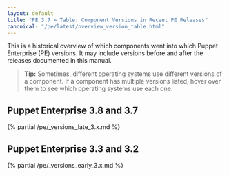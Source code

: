 ```yaml
---
layout: default
title: "PE 3.7 » Table: Component Versions in Recent PE Releases"
canonical: "/pe/latest/overview_version_table.html"
---
```



This is a historical overview of which components went into which Puppet Enterprise (PE) versions. It may include versions before and after the releases documented in this manual.

> **Tip:** Sometimes, different operating systems use different versions of a component. If a component has multiple versions listed, hover over them to see which operating systems use each one.

## Puppet Enterprise 3.8 and 3.7

{% partial /pe/_versions_late_3.x.md %}

## Puppet Enterprise 3.3 and 3.2

{% partial /pe/_versions_early_3.x.md %}
